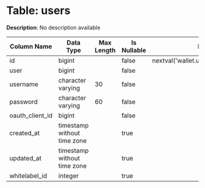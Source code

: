 # Table: users

**Description**: No description available

| Column Name | Data Type | Max Length | Is Nullable | Default | Primary Key | Foreign Key |
|-------------|-----------|------------|-------------|---------|-------------|-------------|
| id | bigint |  | false | nextval('wallet.users_id_seq'::regclass) | users | users |
| user | bigint |  | false |  |  |  |
| username | character varying | 30 | false |  |  |  |
| password | character varying | 60 | false |  |  |  |
| oauth_client_id | bigint |  | false |  | users | oauth_clients |
| created_at | timestamp without time zone |  | true |  |  |  |
| updated_at | timestamp without time zone |  | true |  |  |  |
| whitelabel_id | integer |  | true |  |  |  |
